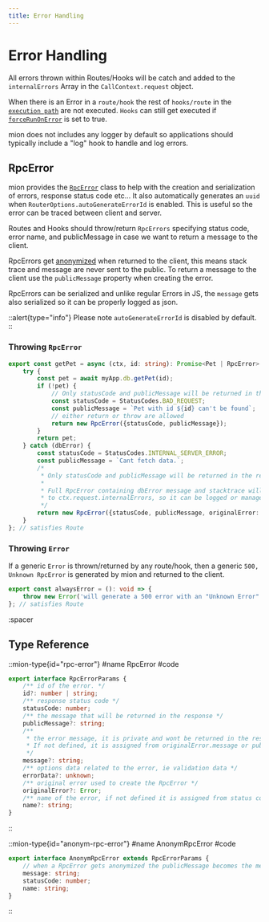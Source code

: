 ```yaml
---
title: Error Handling
---
```


# Error Handling

All errors thrown within Routes/Hooks will be catch and added to the `internalErrors` Array in the `CallContext.request` object.

When there is an Error in a `route/hook` the rest of `hooks/route` in the [`execution path`](./4.execution-path.md) are not executed. `Hooks` can still get executed if [`forceRunOnError`](./2.hooks.md#force-run-on-errors) is set to true.

mion does not includes any logger by default so applications should typically include a "log" hook to handle and log errors. 

## RpcError

mion provides the [`RpcError`](#type-rpc-error) class to help with the creation and serialization of errors, response status code etc... It also automatically generates an `uuid` when `RouterOptions.autoGenerateErrorId` is enabled. This is useful so the error can be traced between client and server.

Routes and Hooks should throw/return `RpcErrors` specifying status code, error name, and publicMessage in case we want to return a message to the client.

RpcErrors get [anonymized](#type-anonym-rpc-error) when returned to the client, this means stack trace and message are never sent to the public. To return a message to the client use the `publicMessage` property when creating the error.

RpcErrors can be serialized and unlike regular Errors in JS, the `message` gets also serialized so it can be properly logged as json.

::alert{type="info"}
Please note  `autoGenerateErrorId` is disabled by default.
::


### Throwing `RpcError`
<!-- embedme ../../../../packages/router/examples/error-handling.routes.ts#L5-L27 -->
```ts
export const getPet = async (ctx, id: string): Promise<Pet | RpcError> => {
    try {
        const pet = await myApp.db.getPet(id);
        if (!pet) {
            // Only statusCode and publicMessage will be returned in the response.body
            const statusCode = StatusCodes.BAD_REQUEST;
            const publicMessage = `Pet with id ${id} can't be found`;
            // either return or throw are allowed
            return new RpcError({statusCode, publicMessage});
        }
        return pet;
    } catch (dbError) {
        const statusCode = StatusCodes.INTERNAL_SERVER_ERROR;
        const publicMessage = `Cant fetch data.`;
        /*
         * Only statusCode and publicMessage will be returned in the response.body.
         *
         * Full RpcError containing dbError message and stacktrace will be added
         * to ctx.request.internalErrors, so it can be logged or managed after
         */
        return new RpcError({statusCode, publicMessage, originalError: dbError as Error});
    }
}; // satisfies Route
```

### Throwing `Error`

If a generic `Error` is thrown/returned by any route/hook, then a generic `500, Unknown RpcError` is generated by mion and returned to the client.

<!-- embedme ../../../../packages/router/examples/error-handling.routes.ts#L29-L31 -->
```ts
export const alwaysError = (): void => {
    throw new Error('will generate a 500 error with an "Unknown Error" message');
}; // satisfies Route
```

:spacer

## Type Reference

::mion-type{id="rpc-error"}
#name
RpcError
#code
<!-- embedme ../../../../packages/core/src/types.ts#L18-L36 -->
```ts
export interface RpcErrorParams {
    /** id of the error. */
    id?: number | string;
    /** response status code */
    statusCode: number;
    /** the message that will be returned in the response */
    publicMessage?: string;
    /**
     * the error message, it is private and wont be returned in the response.
     * If not defined, it is assigned from originalError.message or publicMessage.
     */
    message?: string;
    /** options data related to the error, ie validation data */
    errorData?: unknown;
    /** original error used to create the RpcError */
    originalError?: Error;
    /** name of the error, if not defined it is assigned from status code */
    name?: string;
}
```
::

::mion-type{id="anonym-rpc-error"}
#name
AnonymRpcError
#code
<!-- embedme ../../../../packages/core/src/types.ts#L46-L51 -->
```ts
export interface AnonymRpcError extends RpcErrorParams {
    // when a RpcError gets anonymized the publicMessage becomes the message.
    message: string;
    statusCode: number;
    name: string;
}
```
::